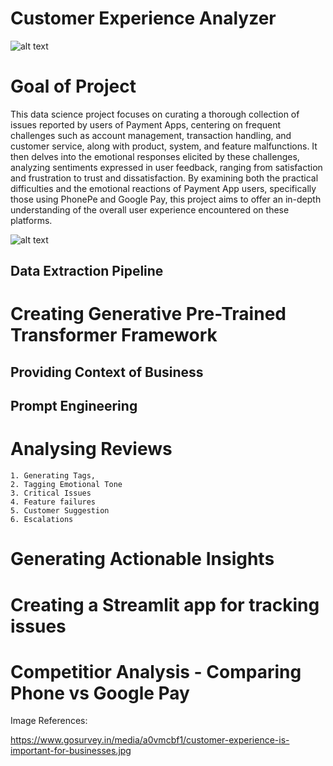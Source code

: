 # Customer Experience Analyzer

![alt text](https://www.gosurvey.in/media/a0vmcbf1/customer-experience-is-important-for-businesses.jpg)

# Goal of Project

This data science project focuses on curating a thorough collection of issues reported by users of Payment Apps, centering on frequent challenges such as account management, transaction handling, and customer service, along with product, system, and feature malfunctions. It then delves into the emotional responses elicited by these challenges, analyzing sentiments expressed in user feedback, ranging from satisfaction and frustration to trust and dissatisfaction. By examining both the practical difficulties and the emotional reactions of Payment App users, specifically those using PhonePe and Google Pay, this project aims to offer an in-depth understanding of the overall user experience encountered on these platforms.

![alt text](https://cdn.timesbull.com/wp-content/uploads/2024/02/PhonePe-and-Google-Pay-jpg.webp)

## Data Extraction Pipeline


# Creating Generative Pre-Trained Transformer Framework
## Providing Context of Business

## Prompt Engineering 

# Analysing Reviews 
    1. Generating Tags, 
    2. Tagging Emotional Tone 
    3. Critical Issues
    4. Feature failures 
    5. Customer Suggestion
    6. Escalations

# Generating Actionable Insights

# Creating a Streamlit app for tracking issues 



# Competitior Analysis - Comparing Phone vs Google Pay



Image References:

https://www.gosurvey.in/media/a0vmcbf1/customer-experience-is-important-for-businesses.jpg

